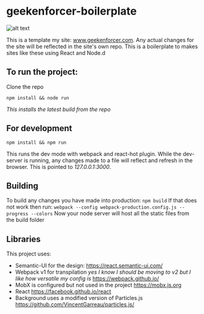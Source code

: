 # geekenforcer-boilerplate
![alt text](https://s3-us-west-2.amazonaws.com/geekenforcer.com/header_red.png)

This is a template my site: www.geekenforcer.com. Any actual changes for the site will be reflected in the site's own repo. This is a boilerplate to makes sites like these using React and Node.d

## To run the project:
Clone the repo
```shell
npm install && node run
```
*This installs the latest build from the repo*

## For development
```shell
npm install && npm run
```
This runs the dev mode with webpack and react-hot plugin. While the dev-server is running, any changes made to a file will reflect and refresh in the browser. This is pointed to _127.0.0.1:3000_. 

## Building
To build any changes you have made into production:
```npm build``` 
If that does not work then run:
```webpack --config webpack-production.config.js --progress --colors```
Now your node server will host all the static files from the build folder

## Libraries
This project uses:
- Semantic-UI for the design: <https://react.semantic-ui.com/>
- Webpack v1 for transpilation *yes I know I should be moving to v2 but I like how versatile my config is* <https://webpack.github.io/>
- MobX is configured but not used in the project <https://mobx.js.org>
- React <https://facebook.github.io/react>
- Background uses a modified version of Particles.js <https://github.com/VincentGarreau/particles.js/>
